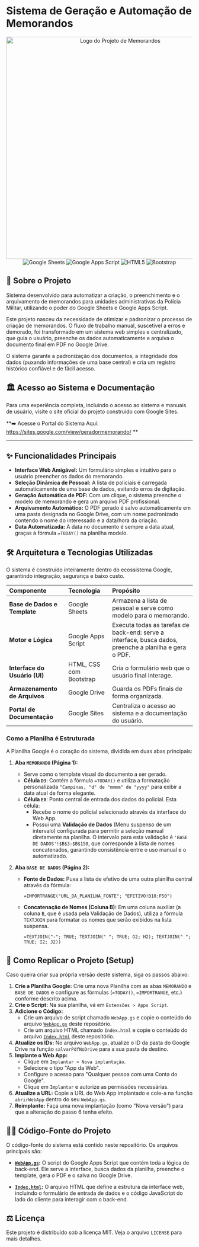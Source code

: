 # Sistema de Geração e Automação de Memorandos

<div align="center">
  <img src="https://github.com/user-attachments/assets/56aab02a-4e2d-4171-ba19-43b878b3d11a" alt="Logo do Projeto de Memorandos" width="600">
</div>

<div align="center">
  <img src="https://img.shields.io/badge/Google_Sheets-34A853?style=for-the-badge&logo=google-sheets&logoColor=white" alt="Google Sheets">
  <img src="https://img.shields.io/badge/Apps_Script-4285F4?style=for-the-badge&logo=google-apps-script&logoColor=white" alt="Google Apps Script">
  <img src="https://img.shields.io/badge/html5-%23E34F26.svg?style=for-the-badge&logo=html5&logoColor=white" alt="HTML5">
  <img src="https://img.shields.io/badge/bootstrap-%238511FA.svg?style=for-the-badge&logo=bootstrap&logoColor=white" alt="Bootstrap">
</div>

## 📜 Sobre o Projeto

Sistema desenvolvido para automatizar a criação, o preenchimento e o arquivamento de memorandos para unidades administrativas da Polícia Militar, utilizando o poder do Google Sheets e Google Apps Script.

Este projeto nasceu da necessidade de otimizar e padronizar o processo de criação de memorandos. O fluxo de trabalho manual, suscetível a erros e demorado, foi transformado em um sistema web simples e centralizado, que guia o usuário, preenche os dados automaticamente e arquiva o documento final em PDF no Google Drive.

O sistema garante a padronização dos documentos, a integridade dos dados (puxando informações de uma base central) e cria um registro histórico confiável e de fácil acesso.

## 🏛️ Acesso ao Sistema e Documentação

Para uma experiência completa, incluindo o acesso ao sistema e manuais de usuário, visite o site oficial do projeto construído com Google Sites.

**➡️ Acesse o Portal do Sistema Aqui: https://sites.google.com/view/geradormemorando/ **

---

## ✨ Funcionalidades Principais

* **Interface Web Amigável:** Um formulário simples e intuitivo para o usuário preencher os dados do memorando.
* **Seleção Dinâmica de Pessoal:** A lista de policiais é carregada automaticamente de uma base de dados, evitando erros de digitação.
* **Geração Automática de PDF:** Com um clique, o sistema preenche o modelo de memorando e gera um arquivo PDF profissional.
* **Arquivamento Automático:** O PDF gerado é salvo automaticamente em uma pasta designada no Google Drive, com um nome padronizado contendo o nome do interessado e a data/hora da criação.
* **Data Automatizada:** A data no documento é sempre a data atual, graças à fórmula `=TODAY()` na planilha modelo.

## 🛠️ Arquitetura e Tecnologias Utilizadas

O sistema é construído inteiramente dentro do ecossistema Google, garantindo integração, segurança e baixo custo.

| Componente                | Tecnologia                  | Propósito                                                                      |
| :------------------------ | :-------------------------- | :----------------------------------------------------------------------------- |
| **Base de Dados e Template** | Google Sheets               | Armazena a lista de pessoal e serve como modelo para o memorando.              |
| **Motor e Lógica** | Google Apps Script          | Executa todas as tarefas de back-end: serve a interface, busca dados, preenche a planilha e gera o PDF. |
| **Interface do Usuário (UI)** | HTML, CSS com Bootstrap     | Cria o formulário web que o usuário final interage.                              |
| **Armazenamento de Arquivos** | Google Drive                | Guarda os PDFs finais de forma organizada.                                     |
| **Portal de Documentação** | Google Sites                | Centraliza o acesso ao sistema e a documentação do usuário.                      |

### Como a Planilha é Estruturada

A Planilha Google é o coração do sistema, dividida em duas abas principais:

1.  **Aba `MEMORANDO` (Página 1):**
    * Serve como o template visual do documento a ser gerado.
    * **Célula `D3`**: Contém a fórmula `=TODAY()` e utiliza a formatação personalizada `"Campinas, "d" de "mmmm" de "yyyy"` para exibir a data atual de forma elegante.
    * **Célula `E8`**: Ponto central de entrada dos dados do policial. Esta célula:
        * Recebe o nome do policial selecionado através da interface do Web App.
        * Possui uma **Validação de Dados** (Menu suspenso de um intervalo) configurada para permitir a seleção manual diretamente na planilha. O intervalo para esta validação é `'BASE DE DADOS'!$B$3:$B$150`, que corresponde à lista de nomes concatenados, garantindo consistência entre o uso manual e o automatizado.

2.  **Aba `BASE DE DADOS` (Página 2):**
    * **Fonte de Dados:** Puxa a lista de efetivo de uma outra planilha central através da fórmula:
        ```excel
        =IMPORTRANGE("URL_DA_PLANILHA_FONTE"; "EFETIVO!B10:F50")
        ```
    * **Concatenação de Nomes (Coluna B):** Em uma coluna auxiliar (a coluna `B`, que é usada pela Validação de Dados), utiliza a fórmula `TEXTJOIN` para formatar os nomes que serão exibidos na lista suspensa.
        ```excel
        =TEXTJOIN("-"; TRUE; TEXTJOIN(" "; TRUE; G2; H2); TEXTJOIN(" "; TRUE; I2; J2))
        ```

## 🚀 Como Replicar o Projeto (Setup)

Caso queira criar sua própria versão deste sistema, siga os passos abaixo:

1.  **Crie a Planilha Google:** Crie uma nova Planilha com as abas `MEMORANDO` e `BASE DE DADOS` e configure as fórmulas (`=TODAY()`, `=IMPORTRANGE`, etc.) conforme descrito acima.
2.  **Crie o Script:** Na sua planilha, vá em `Extensões > Apps Script`.
3.  **Adicione o Código:**
    * Crie um arquivo de script chamado `WebApp.gs` e copie o conteúdo do arquivo [`WebApp.gs`](./WebApp.gs) deste repositório.
    * Crie um arquivo HTML chamado `Index.html` e copie o conteúdo do arquivo [`Index.html`](./Index.html) deste repositório.
4.  **Atualize os IDs:** No arquivo `WebApp.gs`, atualize o ID da pasta do Google Drive na função `salvarPdfNoDrive` para a sua pasta de destino.
5.  **Implante o Web App:**
    * Clique em `Implantar > Nova implantação`.
    * Selecione o tipo "App da Web".
    * Configure o acesso para "Qualquer pessoa com uma Conta do Google".
    * Clique em `Implantar` e autorize as permissões necessárias.
6.  **Atualize a URL:** Copie a URL do Web App implantado e cole-a na função `abrirWebApp` dentro do seu `WebApp.gs`.
7.  **Reimplante:** Faça uma nova implantação (como "Nova versão") para que a alteração do passo 6 tenha efeito.

## 👨‍💻 Código-Fonte do Projeto

O código-fonte do sistema está contido neste repositório. Os arquivos principais são:

* **[`WebApp.gs`](./WebApp.gs):** O script do Google Apps Script que contém toda a lógica de back-end. Ele serve a interface, busca dados da planilha, preenche o template, gera o PDF e o salva no Google Drive.

* **[`Index.html`](./Index.html):** O arquivo HTML que define a estrutura da interface web, incluindo o formulário de entrada de dados e o código JavaScript do lado do cliente para interagir com o back-end.

## ⚖️ Licença

Este projeto é distribuído sob a licença MIT. Veja o arquivo `LICENSE` para mais detalhes.